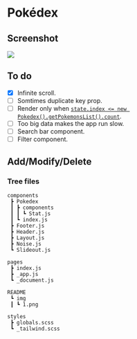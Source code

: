 # Pokédex

## Screenshot

![](./README/img/1.png)

## To do

- [x] Infinite scroll.
- [ ] Somtimes duplicate key prop.
- [ ] Render only when [`state.index <= new Pokedex().getPokemonsList().count`](https://github.com/shenlong616/pokedex/blob/main/components/Pokedex/index.js#L20).
- [ ] Too big data makes the app run slow.
- [ ] Search bar component.
- [ ] Filter component.

## Add/Modify/Delete

### Tree files

```text
components
 ┣ Pokedex
 ┃ ┣ components
 ┃ ┃ ┗ Stat.js
 ┃ ┗ index.js
 ┣ Footer.js
 ┣ Header.js
 ┣ Layout.js
 ┣ Noise.js
 ┗ Slideout.js

pages
 ┣ index.js
 ┣ _app.js
 ┗ _document.js

README
 ┗ img
 ┃ ┗ 1.png

styles
 ┣ globals.scss
 ┗ _tailwind.scss
```
